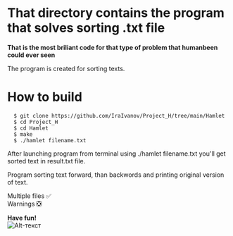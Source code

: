 # That directory contains the program that solves sorting .txt file 

**That is the most briliant code for that type of problem that humanbeen could ever seen**

The program is created for sorting texts. 

# How to build

```terminal
  $ git clone https://github.com/IraIvanov/Project_H/tree/main/Hamlet         
  $ cd Project_H    
  $ cd Hamlet           
  $ make    
  $ ./hamlet filename.txt        
  ```
   After launching program from terminal using ./hamlet filename.txt you'll get sorted text in result.txt file.

   Program sorting text forward, than backwords and printing original version of text.

Multiple files :white_check_mark:          
Warnings :negative_squared_cross_mark:      

**Have fun!**     
![Alt-текст](https://i.kym-cdn.com/photos/images/newsfeed/000/552/232/cf2.jpeg)